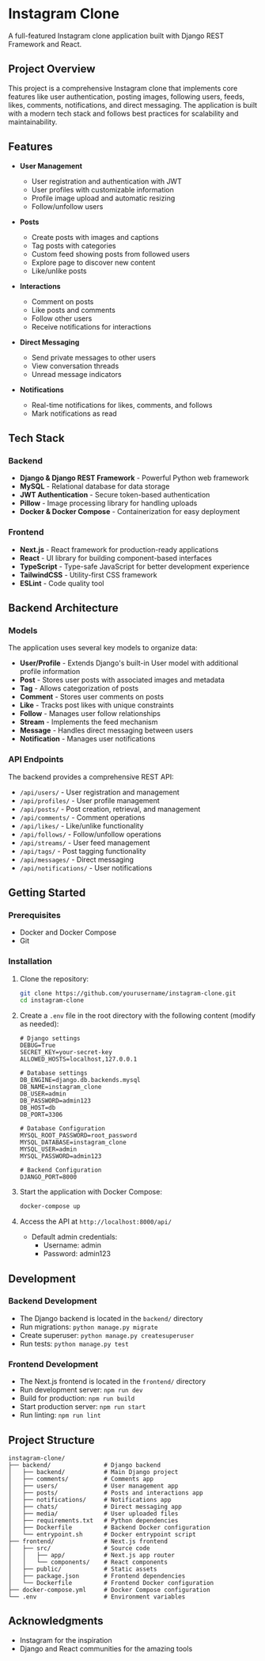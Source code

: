 # Instagram Clone

A full-featured Instagram clone application built with Django REST Framework and React.

## Project Overview

This project is a comprehensive Instagram clone that implements core features like user authentication, posting images, following users, feeds, likes, comments, notifications, and direct messaging. The application is built with a modern tech stack and follows best practices for scalability and maintainability.

## Features

- **User Management**
  - User registration and authentication with JWT
  - User profiles with customizable information
  - Profile image upload and automatic resizing
  - Follow/unfollow users

- **Posts**
  - Create posts with images and captions
  - Tag posts with categories
  - Custom feed showing posts from followed users
  - Explore page to discover new content
  - Like/unlike posts

- **Interactions**
  - Comment on posts
  - Like posts and comments
  - Follow other users
  - Receive notifications for interactions

- **Direct Messaging**
  - Send private messages to other users
  - View conversation threads
  - Unread message indicators

- **Notifications**
  - Real-time notifications for likes, comments, and follows
  - Mark notifications as read

## Tech Stack

### Backend
- **Django & Django REST Framework** - Powerful Python web framework
- **MySQL** - Relational database for data storage
- **JWT Authentication** - Secure token-based authentication
- **Pillow** - Image processing library for handling uploads
- **Docker & Docker Compose** - Containerization for easy deployment

### Frontend
- **Next.js** - React framework for production-ready applications
- **React** - UI library for building component-based interfaces
- **TypeScript** - Type-safe JavaScript for better development experience
- **TailwindCSS** - Utility-first CSS framework
- **ESLint** - Code quality tool


## Backend Architecture

### Models
The application uses several key models to organize data:

- **User/Profile** - Extends Django's built-in User model with additional profile information
- **Post** - Stores user posts with associated images and metadata
- **Tag** - Allows categorization of posts
- **Comment** - Stores user comments on posts
- **Like** - Tracks post likes with unique constraints
- **Follow** - Manages user follow relationships
- **Stream** - Implements the feed mechanism
- **Message** - Handles direct messaging between users
- **Notification** - Manages user notifications

### API Endpoints

The backend provides a comprehensive REST API:

- `/api/users/` - User registration and management
- `/api/profiles/` - User profile management
- `/api/posts/` - Post creation, retrieval, and management
- `/api/comments/` - Comment operations
- `/api/likes/` - Like/unlike functionality
- `/api/follows/` - Follow/unfollow operations
- `/api/streams/` - User feed management
- `/api/tags/` - Post tagging functionality
- `/api/messages/` - Direct messaging
- `/api/notifications/` - User notifications

## Getting Started

### Prerequisites
- Docker and Docker Compose
- Git

### Installation

1. Clone the repository:
   ```bash
   git clone https://github.com/yourusername/instagram-clone.git
   cd instagram-clone
   ```

2. Create a `.env` file in the root directory with the following content (modify as needed):
   ```
   # Django settings
   DEBUG=True
   SECRET_KEY=your-secret-key
   ALLOWED_HOSTS=localhost,127.0.0.1

   # Database settings
   DB_ENGINE=django.db.backends.mysql
   DB_NAME=instagram_clone
   DB_USER=admin
   DB_PASSWORD=admin123
   DB_HOST=db
   DB_PORT=3306

   # Database Configuration
   MYSQL_ROOT_PASSWORD=root_password
   MYSQL_DATABASE=instagram_clone
   MYSQL_USER=admin
   MYSQL_PASSWORD=admin123

   # Backend Configuration
   DJANGO_PORT=8000
   ```

3. Start the application with Docker Compose:
   ```bash
   docker-compose up
   ```

4. Access the API at `http://localhost:8000/api/`
   - Default admin credentials: 
     - Username: admin
     - Password: admin123

## Development

### Backend Development
- The Django backend is located in the `backend/` directory
- Run migrations: `python manage.py migrate`
- Create superuser: `python manage.py createsuperuser`
- Run tests: `python manage.py test`

### Frontend Development
- The Next.js frontend is located in the `frontend/` directory
- Run development server: `npm run dev`
- Build for production: `npm run build`
- Start production server: `npm run start`
- Run linting: `npm run lint`

## Project Structure

```
instagram-clone/
├── backend/               # Django backend
│   ├── backend/           # Main Django project
│   ├── comments/          # Comments app
│   ├── users/             # User management app
│   ├── posts/             # Posts and interactions app
│   ├── notifications/     # Notifications app
│   ├── chats/             # Direct messaging app
│   ├── media/             # User uploaded files
│   ├── requirements.txt   # Python dependencies
│   ├── Dockerfile         # Backend Docker configuration
│   └── entrypoint.sh      # Docker entrypoint script
├── frontend/              # Next.js frontend
│   ├── src/               # Source code
│   │   ├── app/           # Next.js app router
│   │   └── components/    # React components
│   ├── public/            # Static assets
│   ├── package.json       # Frontend dependencies
│   └── Dockerfile         # Frontend Docker configuration
├── docker-compose.yml     # Docker Compose configuration
└── .env                   # Environment variables
```

## Acknowledgments

- Instagram for the inspiration
- Django and React communities for the amazing tools